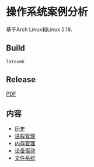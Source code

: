 # 操作系统案例分析
基于Arch Linux和Linux 5.18.

## Build
```shell
latexmk
```

## Release
[PDF](https://github.com/MikeWalrus/linux-report/releases)

## 内容
+ [历史](history_zh.tex)
+ [进程管理](task_zh.tex)
+ [内存管理](mem_zh.tex)
+ [设备驱动](device_zh.tex)
+ [文件系统](fs_zh.tex)